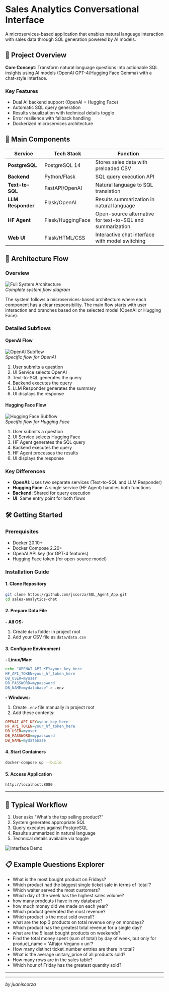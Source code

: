 # Sales Analytics Conversational Interface

A microservices-based application that enables natural language interaction with sales data through SQL generation powered by AI models.

## 🚀 Project Overview

**Core Concept**: Transform natural language questions into actionable SQL insights using AI models (OpenAI GPT-4/Hugging Face Gemma) with a chat-style interface.

### Key Features
- Dual AI backend support (OpenAI + Hugging Face)
- Automatic SQL query generation
- Results visualization with technical details toggle
- Error resilience with fallback handling
- Dockerized microservices architecture

## 🧩 Main Components

| Service | Tech Stack | Function |
|---------|------------|----------|
| **PostgreSQL** | PostgreSQL 14 | Stores sales data with preloaded CSV |
| **Backend** | Python/Flask | SQL query execution API |
| **Text-to-SQL** | FastAPI/OpenAI | Natural language to SQL translation |
| **LLM Responder** | Flask/OpenAI | Results summarization in natural language |
| **HF Agent** | Flask/HuggingFace | Open-source alternative for text-to-SQL and summarization |
| **Web UI** | Flask/HTML/CSS | Interactive chat interface with model switching |

## 📐 Architecture Flow

### Overview
![Full System Architecture](./img/DiagramFull.png)  
*Complete system flow diagram*

The system follows a microservices-based architecture where each component has a clear responsibility. The main flow starts with user interaction and branches based on the selected model (OpenAI or Hugging Face).

### Detailed Subflows

#### OpenAI Flow
![OpenAI Subflow](./img/diagramOpenAI.png)  
*Specific flow for OpenAI*

1. User submits a question
2. UI Service selects OpenAI
3. Text-to-SQL generates the query
4. Backend executes the query
5. LLM Responder generates the summary
6. UI displays the response

#### Hugging Face Flow
![Hugging Face Subflow](./img/diagramHF.png)  
*Specific flow for Hugging Face*

1. User submits a question
2. UI Service selects Hugging Face
3. HF Agent generates the SQL query
4. Backend executes the query
5. HF Agent processes the results
6. UI displays the response

### Key Differences
- **OpenAI**: Uses two separate services (Text-to-SQL and LLM Responder)
- **Hugging Face**: A single service (HF Agent) handles both functions
- **Backend**: Shared for query execution
- **UI**: Same entry point for both flows
## 🛠️ Getting Started

### Prerequisites
- Docker 20.10+
- Docker Compose 2.20+
- OpenAI API key (for GPT-4 features)
- Hugging Face token (for open-source model)

### Installation Guide

#### 1. Clone Repository
```bash
git clone https://github.com/jscorza/SQL_Agent_App.git
cd sales-analytics-chat
```

#### 2. Prepare Data File
**- All OS:**
1. Create `data` folder in project root
2. Add your CSV file as `data/data.csv` 



#### 3. Configure Environment
**- Linux/Mac:**
```bash
echo "OPENAI_API_KEY=your_key_here
HF_API_TOKEN=your_hf_token_here
DB_USER=myuser
DB_PASSWORD=mypassword
DB_NAME=mydatabase" > .env
```

**- Windows:**
1. Create `.env` file manually in project root
2. Add these contents:
```ini
OPENAI_API_KEY=your_key_here
HF_API_TOKEN=your_hf_token_here
DB_USER=myuser
DB_PASSWORD=mypassword
DB_NAME=mydatabase
```

#### 4. Start Containers
```bash
docker-compose up --build
```

#### 5. Access Application
```
http://localhost:8080
```

---


## 🔄 Typical Workflow
1. User asks "What's the top selling product?"
2. System generates appropriate SQL
3. Query executes against PostgreSQL
4. Results summarized in natural language
5. Technical details available via toggle

![Interface Demo](./img/interfaz.png)

## 📋 Example Questions Explorer  
- What is the most bought product on Fridays?  
- Which product had the biggest single ticket sale in terms of ‘total’?  
- Which waiter served the most customers?  
- Which day of the week has the highest sales volume?  
- how many prodcuts i have in my database?  
- how much money did we made on each year?  
- Which product generated the most revenue?  
- Which product is the most sold overall?  
- what are the top 3 products on total revenue only on mondays?  
- Which product has the greatest total revenue for a single day?  
- what are the 5 least bought products on weekends?  
- Find the total money spent (sum of total) by day of week, but only for product_name = 'Alfajor Vegano x un'?  
- How many distinct ticket_number entries are there in total?  
- What is the average unitary_price of all products sold?  
- How many rows are in the sales table?  
- Which hour of Friday has the greatest quantity sold?  



---
---
*by juaniscorza* 
  

